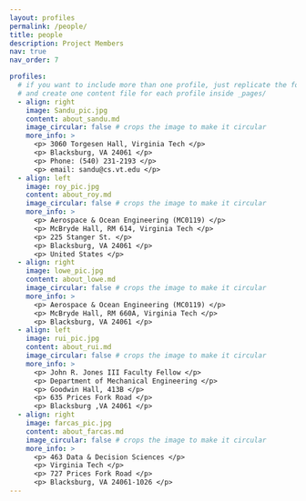 ```yaml
---
layout: profiles
permalink: /people/
title: people
description: Project Members
nav: true
nav_order: 7

profiles:
  # if you want to include more than one profile, just replicate the following block
  # and create one content file for each profile inside _pages/
  - align: right
    image: Sandu_pic.jpg
    content: about_sandu.md
    image_circular: false # crops the image to make it circular
    more_info: >
      <p> 3060 Torgesen Hall, Virginia Tech </p>
      <p> Blacksburg, VA 24061 </p>
      <p> Phone: (540) 231-2193 </p>
      <p> email: sandu@cs.vt.edu </p>
  - align: left
    image: roy_pic.jpg
    content: about_roy.md
    image_circular: false # crops the image to make it circular
    more_info: >
      <p> Aerospace & Ocean Engineering (MC0119) </p>
      <p> McBryde Hall, RM 614, Virginia Tech </p>
      <p> 225 Stanger St. </p>
      <p> Blacksburg, VA 24061 </p>
      <p> United States </p>
  - align: right
    image: lowe_pic.jpg
    content: about_lowe.md
    image_circular: false # crops the image to make it circular
    more_info: >
      <p> Aerospace & Ocean Engineering (MC0119) </p>
      <p> McBryde Hall, RM 660A, Virginia Tech </p>
      <p> Blacksburg, VA 24061 </p>
  - align: left
    image: rui_pic.jpg
    content: about_rui.md
    image_circular: false # crops the image to make it circular
    more_info: >
      <p> John R. Jones III Faculty Fellow </p>
      <p> Department of Mechanical Engineering </p>
      <p> Goodwin Hall, 413B </p>
      <p> 635 Prices Fork Road </p>
      <p> Blacksburg ,VA 24061 </p>
  - align: right
    image: farcas_pic.jpg
    content: about_farcas.md
    image_circular: false # crops the image to make it circular
    more_info: >
      <p> 463 Data & Decision Sciences </p>
      <p> Virginia Tech </p>
      <p> 727 Prices Fork Road </p>
      <p> Blacksburg, VA 24061-1026 </p>
---
```

